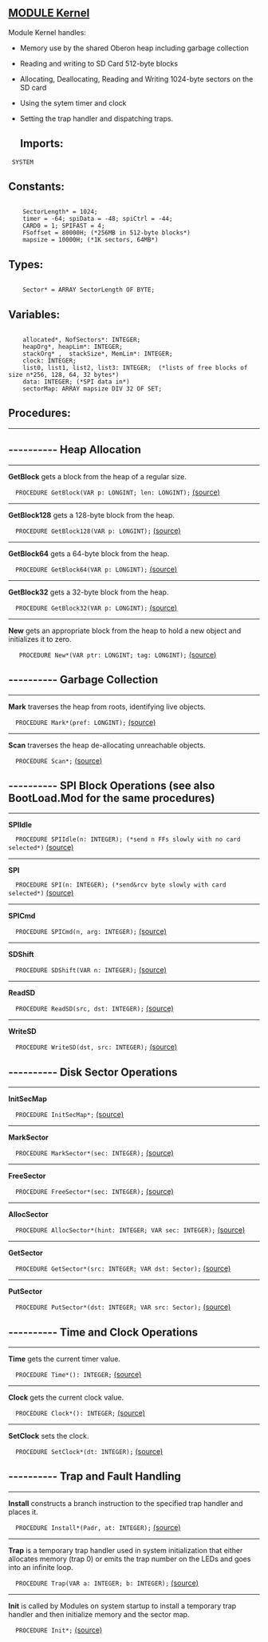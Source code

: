 
## [MODULE Kernel](https://github.com/io-core/Kernel/blob/main/Kernel.Mod)
Module Kernel handles:
* Memory use by the shared Oberon heap including garbage collection
* Reading and writing to SD Card 512-byte blocks
* Allocating, Deallocating, Reading and Writing 1024-byte sectors on the SD card
* Using the sytem timer and clock
* Setting the trap handler and dispatching traps.


  ## Imports:
` SYSTEM`

## Constants:
```
 
    SectorLength* = 1024;
    timer = -64; spiData = -48; spiCtrl = -44;
    CARD0 = 1; SPIFAST = 4;
    FSoffset = 80000H; (*256MB in 512-byte blocks*)
    mapsize = 10000H; (*1K sectors, 64MB*)

```
## Types:
```
 
    Sector* = ARRAY SectorLength OF BYTE;

```
## Variables:
```
 
    allocated*, NofSectors*: INTEGER;
    heapOrg*, heapLim*: INTEGER; 
    stackOrg* ,  stackSize*, MemLim*: INTEGER;
    clock: INTEGER;
    list0, list1, list2, list3: INTEGER;  (*lists of free blocks of size n*256, 128, 64, 32 bytes*)
    data: INTEGER; (*SPI data in*)
    sectorMap: ARRAY mapsize DIV 32 OF SET;

```
## Procedures:
---
## ---------- Heap Allocation
---
**GetBlock** gets a block from the heap of a regular size. 

`  PROCEDURE GetBlock(VAR p: LONGINT; len: LONGINT);` [(source)](https://github.com/io-orig/System/blob/main/Kernel.Mod#L59)

---
**GetBlock128** gets a 128-byte block from the heap.

`  PROCEDURE GetBlock128(VAR p: LONGINT);` [(source)](https://github.com/io-orig/System/blob/main/Kernel.Mod#L82)

---
**GetBlock64** gets a 64-byte block from the heap. 

`  PROCEDURE GetBlock64(VAR p: LONGINT);` [(source)](https://github.com/io-orig/System/blob/main/Kernel.Mod#L95)

---
**GetBlock32** gets a 32-byte block from the heap.

`  PROCEDURE GetBlock32(VAR p: LONGINT);` [(source)](https://github.com/io-orig/System/blob/main/Kernel.Mod#L108)

---
**New** gets an appropriate block from the heap to hold a new object and initializes it to zero. 

`   PROCEDURE New*(VAR ptr: LONGINT; tag: LONGINT);` [(source)](https://github.com/io-orig/System/blob/main/Kernel.Mod#L121)

## ---------- Garbage Collection
---
**Mark** traverses the heap from roots, identifying live objects. 

`  PROCEDURE Mark*(pref: LONGINT);` [(source)](https://github.com/io-orig/System/blob/main/Kernel.Mod#L144)

---
**Scan** traverses the heap de-allocating unreachable objects. 

`  PROCEDURE Scan*;` [(source)](https://github.com/io-orig/System/blob/main/Kernel.Mod#L169)

## ---------- SPI Block Operations (see also BootLoad.Mod for the same procedures)
---
**SPIIdle** 

`  PROCEDURE SPIIdle(n: INTEGER); (*send n FFs slowly with no card selected*)` [(source)](https://github.com/io-orig/System/blob/main/Kernel.Mod#L205)

---
**SPI** 

`  PROCEDURE SPI(n: INTEGER); (*send&rcv byte slowly with card selected*)` [(source)](https://github.com/io-orig/System/blob/main/Kernel.Mod#L217)

---
**SPICmd** 

`  PROCEDURE SPICmd(n, arg: INTEGER);` [(source)](https://github.com/io-orig/System/blob/main/Kernel.Mod#L227)

---
**SDShift** 

`  PROCEDURE SDShift(VAR n: INTEGER);` [(source)](https://github.com/io-orig/System/blob/main/Kernel.Mod#L243)

---
**ReadSD** 

`  PROCEDURE ReadSD(src, dst: INTEGER);` [(source)](https://github.com/io-orig/System/blob/main/Kernel.Mod#L255)

---
**WriteSD** 

`  PROCEDURE WriteSD(dst, src: INTEGER);` [(source)](https://github.com/io-orig/System/blob/main/Kernel.Mod#L273)

## ---------- Disk Sector Operations
---
**InitSecMap** 

`  PROCEDURE InitSecMap*;` [(source)](https://github.com/io-orig/System/blob/main/Kernel.Mod#L295)

---
**MarkSector** 

`  PROCEDURE MarkSector*(sec: INTEGER);` [(source)](https://github.com/io-orig/System/blob/main/Kernel.Mod#L305)

---
**FreeSector** 

`  PROCEDURE FreeSector*(sec: INTEGER);` [(source)](https://github.com/io-orig/System/blob/main/Kernel.Mod#L314)

---
**AllocSector** 

`  PROCEDURE AllocSector*(hint: INTEGER; VAR sec: INTEGER);` [(source)](https://github.com/io-orig/System/blob/main/Kernel.Mod#L323)

---
**GetSector** 

`  PROCEDURE GetSector*(src: INTEGER; VAR dst: Sector);` [(source)](https://github.com/io-orig/System/blob/main/Kernel.Mod#L337)

---
**PutSector** 

`  PROCEDURE PutSector*(dst: INTEGER; VAR src: Sector);` [(source)](https://github.com/io-orig/System/blob/main/Kernel.Mod#L347)

## ---------- Time and Clock Operations
---
**Time** gets the current timer value.

`  PROCEDURE Time*(): INTEGER;` [(source)](https://github.com/io-orig/System/blob/main/Kernel.Mod#L361)

---
**Clock** gets the current clock value.

`  PROCEDURE Clock*(): INTEGER;` [(source)](https://github.com/io-orig/System/blob/main/Kernel.Mod#L370)

---
**SetClock** sets the clock.

`  PROCEDURE SetClock*(dt: INTEGER);` [(source)](https://github.com/io-orig/System/blob/main/Kernel.Mod#L378)

## ---------- Trap and Fault Handling
---
**Install** constructs a branch instruction to the specified trap handler and places it.

`  PROCEDURE Install*(Padr, at: INTEGER);` [(source)](https://github.com/io-orig/System/blob/main/Kernel.Mod#L390)

---
**Trap** is a temporary trap handler used in system initialization that either allocates memory (trap 0) or 
emits the trap number on the LEDs and goes into an infinite loop.

`  PROCEDURE Trap(VAR a: INTEGER; b: INTEGER);` [(source)](https://github.com/io-orig/System/blob/main/Kernel.Mod#L399)

---
**Init** is called by Modules on system startup to install a temporary trap handler and then initialize memory and the sector map. 

`  PROCEDURE Init*;` [(source)](https://github.com/io-orig/System/blob/main/Kernel.Mod#L411)

